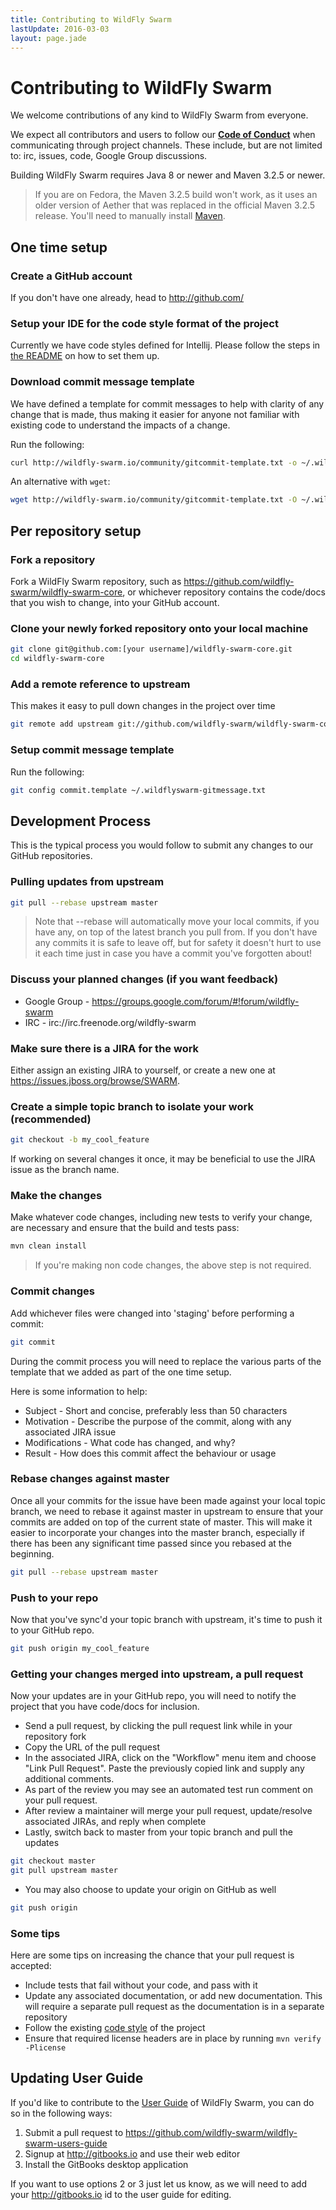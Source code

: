 ```yaml
---
title: Contributing to WildFly Swarm
lastUpdate: 2016-03-03
layout: page.jade
---
```


# Contributing to WildFly Swarm

We welcome contributions of any kind to WildFly Swarm from everyone.

We expect all contributors and users to follow our
**[Code of Conduct](/community/code-of-conduct)** when communicating through
project channels. These include, but are not limited to: irc, issues, code,
Google Group discussions.

Building WildFly Swarm requires Java 8 or newer and Maven 3.2.5 or newer.

> If you are on Fedora, the Maven 3.2.5 build won't work, as it uses an older
> version of Aether that was replaced in the official Maven 3.2.5 release.
> You'll need to manually install [Maven](https://maven.apache.org/download.cgi).

## One time setup

### Create a GitHub account

If you don't have one already, head to http://github.com/

### Setup your IDE for the code style format of the project

Currently we have code styles defined for Intellij. Please follow the steps in [the README](https://github.com/wildfly-swarm/wildfly-swarm-parent/blob/master/ide-configs/idea/README.md)
on how to set them up.

### Download commit message template

We have defined a template for commit messages to help with clarity of any
change that is made, thus making it easier for anyone not familiar with
existing code to understand the impacts of a change.

Run the following:
```bash
curl http://wildfly-swarm.io/community/gitcommit-template.txt -o ~/.wildflyswarm-gitmessage.txt
```

An alternative with `wget`:
```bash
wget http://wildfly-swarm.io/community/gitcommit-template.txt -O ~/.wildflyswarm-gitmessage.txt
```

## Per repository setup

### Fork a repository

Fork a WildFly Swarm repository, such as https://github.com/wildfly-swarm/wildfly-swarm-core,
or whichever repository contains the code/docs that you wish to change, into
your GitHub account.

### Clone your newly forked repository onto your local machine

```bash
git clone git@github.com:[your username]/wildfly-swarm-core.git
cd wildfly-swarm-core
```

### Add a remote reference to upstream

This makes it easy to pull down changes in the project over time

```bash
git remote add upstream git://github.com/wildfly-swarm/wildfly-swarm-core.git
```

### Setup commit message template

Run the following:
```bash
git config commit.template ~/.wildflyswarm-gitmessage.txt
```

## Development Process

This is the typical process you would follow to submit any changes to our
GitHub repositories.

### Pulling updates from upstream

```bash
git pull --rebase upstream master
```

> Note that --rebase will automatically move your local commits, if you have
> any, on top of the latest branch you pull from.
> If you don't have any commits it is safe to leave off, but for safety it
> doesn't hurt to use it each time just in case you have a commit you've
> forgotten about!

### Discuss your planned changes (if you want feedback)

 * Google Group - https://groups.google.com/forum/#!forum/wildfly-swarm
 * IRC - irc://irc.freenode.org/wildfly-swarm

### Make sure there is a JIRA for the work

Either assign an existing JIRA to yourself, or create a new one at https://issues.jboss.org/browse/SWARM.

### Create a simple topic branch to isolate your work (recommended)

```bash
git checkout -b my_cool_feature
```

If working on several changes it once, it may be beneficial to use the JIRA
issue as the branch name.

### Make the changes

Make whatever code changes, including new tests to verify your change, are
necessary and ensure that the build and tests pass:

```bash
mvn clean install
```

> If you're making non code changes, the above step is not required.

### Commit changes

Add whichever files were changed into 'staging' before performing a commit:

```bash
git commit
```

During the commit process you will need to replace the various parts of the
template that we added as part of the one time setup.

Here is some information to help:
 * Subject - Short and concise, preferably less than 50 characters
 * Motivation - Describe the purpose of the commit, along with any associated JIRA issue
 * Modifications - What code has changed, and why?
 * Result - How does this commit affect the behaviour or usage

### Rebase changes against master

Once all your commits for the issue have been made against your local topic
branch, we need to rebase it against master in upstream to ensure that your
commits are added on top of the current state of master.  This will make it
easier to incorporate your changes into the master branch, especially if there
has been any significant time passed since you rebased at the beginning.

```bash
git pull --rebase upstream master
```

### Push to your repo

Now that you've sync'd your topic branch with upstream, it's time to push it to your GitHub repo.

```bash
git push origin my_cool_feature
```

### Getting your changes merged into upstream, a pull request

Now your updates are in your GitHub repo, you will need to notify the project
that you have code/docs for inclusion.

 * Send a pull request, by clicking the pull request link while in your repository fork
 * Copy the URL of the pull request
 * In the associated JIRA, click on the "Workflow" menu item and choose
 "Link Pull Request".  Paste the previously copied link and supply any
 additional comments.
 * As part of the review you may see an automated test run comment on your pull request.
 * After review a maintainer will merge your pull request, update/resolve
 associated JIRAs, and reply when complete
 * Lastly, switch back to master from your topic branch and pull the updates

```bash
git checkout master
git pull upstream master
```

 * You may also choose to update your origin on GitHub as well

```bash
git push origin
```

### Some tips

Here are some tips on increasing the chance that your pull request is accepted:
 * Include tests that fail without your code, and pass with it
 * Update any associated documentation, or add new documentation. This will
 require a separate pull request as the documentation is in a separate repository
 * Follow the existing [code style](/community/code-style) of the project
 * Ensure that required license headers are in place by running `mvn verify -Plicense`

## Updating User Guide

If you'd like to contribute to the
[User Guide](https://wildfly-swarm.gitbooks.io/wildfly-swarm-users-guide/content/)
of WildFly Swarm, you can do so in the following ways:

  1. Submit a pull request to https://github.com/wildfly-swarm/wildfly-swarm-users-guide
  2. Signup at http://gitbooks.io and use their web editor
  3. Install the GitBooks desktop application

If you want to use options 2 or 3 just let us know, as we will need to add
your http://gitbooks.io id to the user guide for editing.
